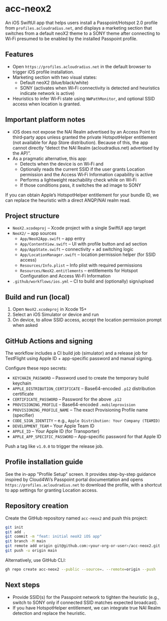 # acc-neox2

An iOS SwiftUI app that helps users install a Passpoint/Hotspot 2.0 profile from `profiles.acloudradius.net`, and displays a marketing section that switches from a default neoX2 theme to a SONY theme after connecting to Wi‑Fi presumed to be enabled by the installed Passpoint profile.

## Features
- Open `https://profiles.acloudradius.net` in the default browser to trigger iOS profile installation.
- Marketing section with two visual states:
  - Default neoX2 (blue/black/white)
  - SONY (activates when Wi‑Fi connectivity is detected and heuristics indicate network is active)
- Heuristics to infer Wi‑Fi state using `NWPathMonitor`, and optional SSID access when location is granted.

## Important platform notes
- iOS does not expose the NAI Realm advertised by an Access Point to third‑party apps unless granted the private HotspotHelper entitlement (not available for App Store distribution). Because of this, the app cannot directly “detect the NAI Realm (acloudradius.net) advertised by the AP)”.
- As a pragmatic alternative, this app:
  - Detects when the device is on Wi‑Fi and
  - Optionally reads the current SSID if the user grants Location permission and the Access Wi‑Fi Information capability is active
  - Performs a lightweight reachability check while on Wi‑Fi
  - If those conditions pass, it switches the ad image to SONY

If you can obtain Apple’s HotspotHelper entitlement for your bundle ID, we can replace the heuristic with a direct ANQP/NAI realm read.

## Project structure
- `NeoX2.xcodeproj` – Xcode project with a single SwiftUI app target
- `NeoX2/` – app sources
  - `App/NeoX2App.swift` – app entry
  - `App/ContentView.swift` – UI with profile button and ad section
  - `App/AppState.swift` – connectivity + ad switching logic
  - `App/LocationManager.swift` – location permission helper (for SSID access)
  - `Resources/Info.plist` – Info plist with required permissions
  - `Resources/NeoX2.entitlements` – entitlements for Hotspot Configuration and Access Wi‑Fi Information
- `.github/workflows/ios.yml` – CI to build and (optionally) sign/upload

## Build and run (local)
1. Open `NeoX2.xcodeproj` in Xcode 15+
2. Select an iOS Simulator or device and run
3. On device, to allow SSID access, accept the location permission prompt when asked

## GitHub Actions and signing
The workflow includes a CI build job (simulator) and a release job for TestFlight using Apple ID + app-specific password and manual signing.

Configure these repo secrets:
- `KEYCHAIN_PASSWORD` – Password used to create the temporary build keychain
- `APPLE_DISTRIBUTION_CERTIFICATE` – Base64-encoded `.p12` distribution certificate
- `CERTIFICATE_PASSWORD` – Password for the above `.p12`
- `PROVISIONING_PROFILE` – Base64-encoded `.mobileprovision`
- `PROVISIONING_PROFILE_NAME` – The exact Provisioning Profile name (specifier)
- `CODE_SIGN_IDENTITY` – e.g., `Apple Distribution: Your Company (TEAMID)`
- `DEVELOPMENT_TEAM` – Your Apple Team ID
- `APPLE_ID` – Your Apple ID (for Transporter)
- `APPLE_APP_SPECIFIC_PASSWORD` – App-specific password for that Apple ID

Push a tag like `v1.0.0` to trigger the release job.

## Profile installation guide
See the in-app "Profile Setup" screen. It provides step-by-step guidance inspired by Cloud4Wi’s Passpoint portal documentation and opens `https://profiles.acloudradius.net` to download the profile, with a shortcut to app settings for granting Location access.

## Repository creation
Create the GitHub repository named `acc-neox2` and push this project:

```bash
git init
git add .
git commit -m "feat: initial neoX2 iOS app"
git branch -M main
git remote add origin git@github.com:<your-org-or-user>/acc-neox2.git
git push -u origin main
```

Alternatively, use GitHub CLI:

```bash
gh repo create acc-neox2 --public --source=. --remote=origin --push
```

## Next steps
- Provide SSID(s) for the Passpoint network to tighten the heuristic (e.g., switch to SONY only if connected SSID matches expected broadcast).
- If you have HotspotHelper entitlement, we can integrate true NAI Realm detection and replace the heuristic.
